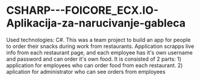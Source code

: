 # CSHARP---FOICORE_ECX.IO-Aplikacija-za-narucivanje-gableca
Used technologies: C#. This was a team project to build an app for people to order their snacks during work from restaurants. Application scrapps live info from each restaurant page, and each employee has it's own username and password and can order it's own food. 
It is consisted of 2 parts: 1) application for employees who can order food from each restaurant. 2) aplication for administrator who can see orders from employees
